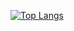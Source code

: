 [![Top Langs](https://github-readme-stats.vercel.app/api/top-langs/?username=mob954325&hide=ShaderLab&title_color=fff&icon_color=79ff97&text_color=9f9f9f&bg_color=151515)](https://github.com/mob954325/github-readme-stats)
<!--
**mob954325/mob954325** is a ✨ _special_ ✨ repository because its `README.md` (this file) appears on your GitHub profile.

Here are some ideas to get you started:

- 🔭 I’m currently working on ...
- 🌱 I’m currently learning ...
- 👯 I’m looking to collaborate on ...
- 🤔 I’m looking for help with ...
- 💬 Ask me about ...
- 📫 How to reach me: ...
- 😄 Pronouns: ...
- ⚡ Fun fact: ...
-->
